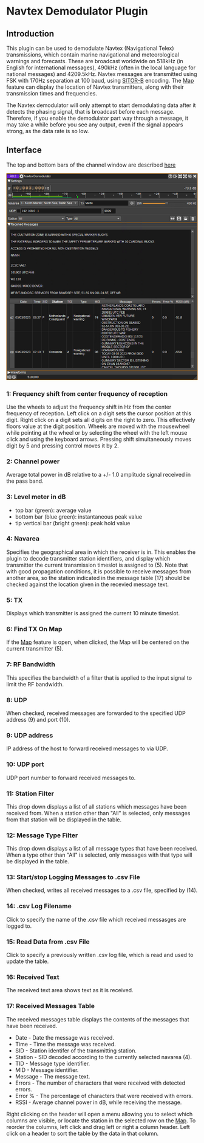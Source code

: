 <h1>Navtex Demodulator Plugin</h1>

<h2>Introduction</h2>

This plugin can be used to demodulate Navtex (Navigational Telex) transmissions, which contain marine navigational and meteorological warnings and forecasts.
These are broadcast worldwide on 518kHz (in English for international messages), 490kHz (often in the local language for national messages) and 4209.5kHz.
Navtex messages are transmitted using FSK with 170Hz separation at 100 baud, using [SITOR-B](https://www.itu.int/dms_pubrec/itu-r/rec/m/R-REC-M.625-4-201203-I!!PDF-E.pdf]) encoding.
The [Map](../../feature/map/readme.md) feature can display the location of Navtex transmitters, along with their transmission times and frequencies.

The Navtex demodulator will only attempt to start demodulating data after it detects the phasing signal, that is broadcast before each message.
Therefore, if you enable the demodulator part way through a message, it may take a while before you see any output, even if the signal appears strong,
as the data rate is so low.

<h2>Interface</h2>

The top and bottom bars of the channel window are described [here](../../../sdrgui/channel/readme.md)

![Navtex Demodulator plugin GUI](../../../doc/img/NavtexDemod_plugin.png)

<h3>1: Frequency shift from center frequency of reception</h3>

Use the wheels to adjust the frequency shift in Hz from the center frequency of reception. Left click on a digit sets the cursor position at this digit. Right click on a digit sets all digits on the right to zero. This effectively floors value at the digit position. Wheels are moved with the mousewheel while pointing at the wheel or by selecting the wheel with the left mouse click and using the keyboard arrows. Pressing shift simultaneously moves digit by 5 and pressing control moves it by 2.

<h3>2: Channel power</h3>

Average total power in dB relative to a +/- 1.0 amplitude signal received in the pass band.

<h3>3: Level meter in dB</h3>

  - top bar (green): average value
  - bottom bar (blue green): instantaneous peak value
  - tip vertical bar (bright green): peak hold value

<h3>4: Navarea</h3>

Specifies the geographical area in which the receiver is in. This enables the plugin to decode transmitter station identifiers, and display which transmitter the current transmission timeslot is assigned to (5).
Note that with good propagation conditions, it is possible to receive messages from another area, so the station indicated in the message table (17) should be checked against the location given in the recevied message text.

<h3>5: TX</h3>

Displays which transmitter is assigned the current 10 minute timeslot.

<h3>6: Find TX On Map</h3>

If the [Map](../../feature/map/readme.md) feature is open, when clicked, the Map will be centered on the current transmitter (5).

<h3>7: RF Bandwidth</h3>

This specifies the bandwidth of a filter that is applied to the input signal to limit the RF bandwidth.

<h3>8: UDP</h3>

When checked, received messages are forwarded to the specified UDP address (9) and port (10).

<h3>9: UDP address</h3>

IP address of the host to forward received messages to via UDP.

<h3>10: UDP port</h3>

UDP port number to forward received messages to.

<h3>11: Station Filter</h3>

This drop down displays a list of all stations which messages have been received from. When a station other than "All" is selected, only messages from that station will be displayed in the table.

<h3>12: Message Type Filter</h3>

This drop down displays a list of all message types that have been received. When a type other than "All" is selected, only messages with that type will be displayed in the table.

<h3>13: Start/stop Logging Messages to .csv File</h3>

When checked, writes all received messages to a .csv file, specified by (14).

<h3>14: .csv Log Filename</h3>

Click to specify the name of the .csv file which received messasges are logged to.

<h3>15: Read Data from .csv File</h3>

Click to specify a previously written .csv log file, which is read and used to update the table.

<h3>16: Received Text</h3>

The received text area shows text as it is received.

<h3>17: Received Messages Table</h3>

The received messages table displays the contents of the messages that have been received.

* Date - Date the message was received.
* Time - Time the message was received.
* SID - Station identifer of the transmitting station.
* Station - SID decoded according to the currently selected navarea (4).
* TID - Message type identifier.
* MID - Message identifier.
* Message - The message text.
* Errors - The number of characters that were received with detected errors.
* Error % - The percentage of characters that were received with errors.
* RSSI - Average channel power in dB, while receiving the message.

Right clicking on the header will open a menu allowing you to select which columns are visible, or locate the station in the selected row on the [Map](../../feature/map/readme.md).
To reorder the columns, left click and drag left or right a column header.
Left click on a header to sort the table by the data in that column.

